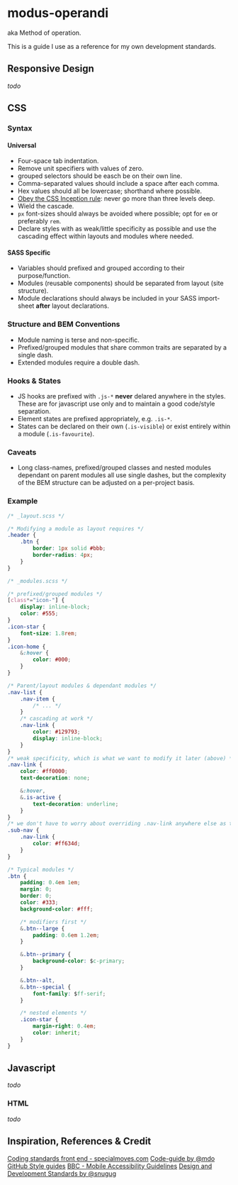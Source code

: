 modus-operandi
==============
aka Method of operation.

This is a guide I use as a reference for my own development standards.

## Responsive Design

*todo*

## CSS

### Syntax

#### Universal
* Four-space tab indentation.
* Remove unit specifiers with values of zero.
* grouped selectors should be easch be on their own line.
* Comma-separated values should include a space after each comma.
* Hex values should all be lowercase; shorthand where possible.
* [Obey the CSS Inception rule](http://thesassway.com/beginner/the-inception-rule): never go more than three levels deep.
* Wield the cascade.
* `px` font-sizes should always be avoided where possible; opt for `em` or preferably `rem`.
* Declare styles with as weak/little specificity as possible and use the cascading effect within layouts and modules where needed.

#### SASS Specific
* Variables should prefixed and grouped according to their purpose/function.
* Modules (reusable components) should be separated from layout (site structure).
* Module declarations should always be included in your SASS import-sheet **after** layout declarations.

### Structure and BEM Conventions
* Module naming is terse and non-specific.
* Prefixed/grouped modules that share common traits are separated by a single dash.
* Extended modules require a double dash.

### Hooks & States
* JS hooks are prefixed with `.js-*` **never** delared anywhere in the styles. These are for javascript use only and to maintain a good code/style separation.
* Element states are prefixed appropriately, e.g. `.is-*`.
* States can be declared on their own (`.is-visible`) or exist entirely within a module (`.is-favourite`).

### Caveats
* Long class-names, prefixed/grouped classes and nested modules dependant on parent modules all use single dashes, but the complexity of the BEM structure can be adjusted on a per-project basis.

### Example

```css
/* _layout.scss */

/* Modifying a module as layout requires */
.header {
	.btn {
		border: 1px solid #bbb;
		border-radius: 4px;
	}
}

```

```css
/* _modules.scss */

/* prefixed/grouped modules */
[class*="icon-"] {
	display: inline-block;
	color: #555;
}
.icon-star {
	font-size: 1.8rem;
}
.icon-home {
	&:hover {
		color: #000;
	}
}

/* Parent/layout modules & dependant modules */
.nav-list {
	.nav-item {
		/* ... */
	}
	/* cascading at work */
	.nav-link {
		color: #129793;
		display: inline-block;
	}
}
/* weak specificity, which is what we want to modify it later (above) */
.nav-link {
	color: #ff0000;
	text-decoration: none;

	&:hover,
	&.is-active {
		text-decoration: underline;
	}
}
/* we don't have to worry about overriding .nav-link anywhere else as this sub-nav acts as a parent/layout module containing its modifications */
.sub-nav {
	.nav-link {
		color: #ff634d;
	}
}

/* Typical modules */
.btn {
	padding: 0.4em 1em;
	margin: 0;
	border: 0;
	color: #333;
	background-color: #fff;

	/* modifiers first */
	&.btn--large {
		padding: 0.6em 1.2em;
	}

	&.btn--primary {
		background-color: $c-primary;
	}

	&.btn--alt,
	&.btn--special {
		font-family: $ff-serif;
	}

	/* nested elements */
	.icon-star {
		margin-right: 0.4em;
		color: inherit;
	}
}

```

## Javascript

*todo*

### HTML

*todo*

## Inspiration, References & Credit
[Coding standards front end - specialmoves.com](http://specialmoves.github.io/coding-standards-front-end/)
[Code-guide by @mdo](http://mdo.github.io/code-guide/)
[GitHub Style guides](https://github.com/styleguide)
[BBC - Mobile Accessibility Guidelines](http://www.bbc.co.uk/guidelines/futuremedia/accessibility/mobile/developers)
[Design and Development Standards by @snugug](https://github.com/Snugug/north#responsive-web-design)
